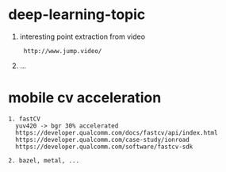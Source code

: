 # deep-learning-topic
  1. interesting point extraction from video
        
          http://www.jump.video/
  2. ...
          
# mobile cv acceleration
    1. fastCV
      yuv420 -> bgr 30% accelerated
      https://developer.qualcomm.com/docs/fastcv/api/index.html
      https://developer.qualcomm.com/case-study/ionroad
      https://developer.qualcomm.com/software/fastcv-sdk
      
    2. bazel, metal, ...
#
  

